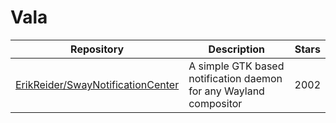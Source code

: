 # Vala

| Repository                                                                                | Description                                                       | Stars |
| ----------------------------------------------------------------------------------------- | ----------------------------------------------------------------- | ----- |
| [ErikReider/SwayNotificationCenter](https://github.com/ErikReider/SwayNotificationCenter) | A simple GTK based notification daemon for any Wayland compositor | 2002  |
